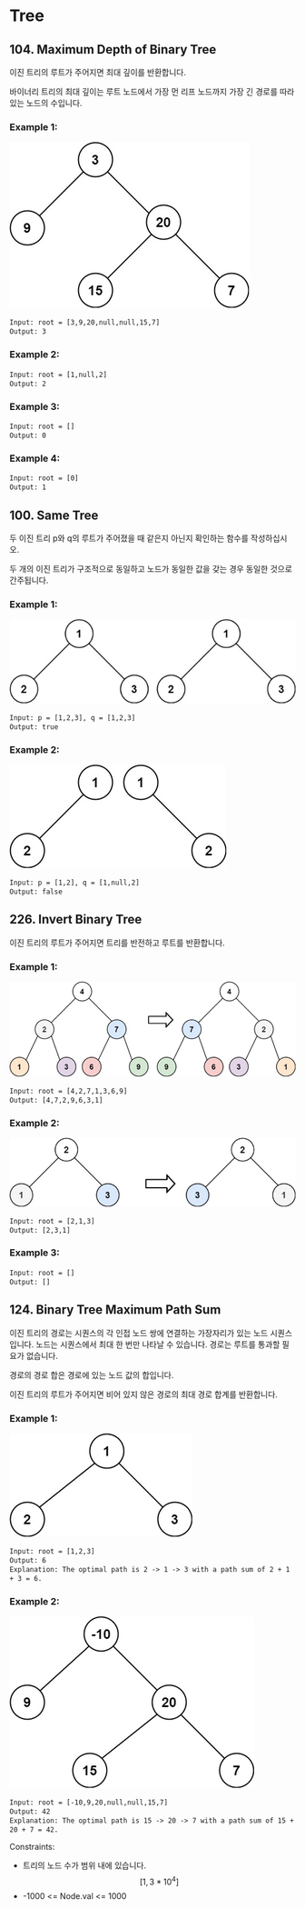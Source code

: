 # Tree

## 104. Maximum Depth of Binary Tree

이진 트리의 루트가 주어지면 최대 깊이를 반환합니다.

바이너리 트리의 최대 깊이는 루트 노드에서 가장 먼 리프 노드까지 가장 긴 경로를 따라 있는 노드의 수입니다.

### Example 1:

![image](./tmp-tree.jpeg)

```
Input: root = [3,9,20,null,null,15,7]
Output: 3
```

### Example 2:

```
Input: root = [1,null,2]
Output: 2
```

### Example 3:

```
Input: root = []
Output: 0
```

### Example 4:

```
Input: root = [0]
Output: 1
```


## 100. Same Tree

두 이진 트리 p와 q의 루트가 주어졌을 때 같은지 아닌지 확인하는 함수를 작성하십시오.

두 개의 이진 트리가 구조적으로 동일하고 노드가 동일한 값을 갖는 경우 동일한 것으로 간주됩니다.

### Example 1:

![image](./ex1.jpeg)

```
Input: p = [1,2,3], q = [1,2,3]
Output: true
```

### Example 2:

![image](./ex2.jpeg)

```
Input: p = [1,2], q = [1,null,2]
Output: false
```

## 226. Invert Binary Tree

이진 트리의 루트가 주어지면 트리를 반전하고 루트를 반환합니다.

### Example 1:

![image](./invert1-tree.jpeg)

```
Input: root = [4,2,7,1,3,6,9]
Output: [4,7,2,9,6,3,1]
```


### Example 2:

![image](./invert2-tree.jpeg)

```
Input: root = [2,1,3]
Output: [2,3,1]
```

### Example 3:

```
Input: root = []
Output: []
```


## 124. Binary Tree Maximum Path Sum

이진 트리의 경로는 시퀀스의 각 인접 노드 쌍에 연결하는 가장자리가 있는 노드 시퀀스입니다. 노드는 시퀀스에서 최대 한 번만 나타날 수 있습니다. 경로는 루트를 통과할 필요가 없습니다.

경로의 경로 합은 경로에 있는 노드 값의 합입니다.

이진 트리의 루트가 주어지면 비어 있지 않은 경로의 최대 경로 합계를 반환합니다.

### Example 1:

![image](./exx1.jpeg)

```
Input: root = [1,2,3]
Output: 6
Explanation: The optimal path is 2 -> 1 -> 3 with a path sum of 2 + 1 + 3 = 6.
```



### Example 2:

![image](./exx2.jpeg)

```
Input: root = [-10,9,20,null,null,15,7]
Output: 42
Explanation: The optimal path is 15 -> 20 -> 7 with a path sum of 15 + 20 + 7 = 42.
```

 

Constraints:

- 트리의 노드 수가 범위 내에 있습니다. $${[1, 3*10^4]}$$
- -1000 <= Node.val <= 1000
